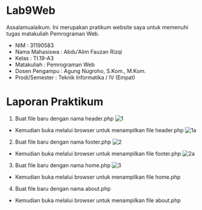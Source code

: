# Lab9Web

Assalamualaikum. Ini merupakan pratikum website saya untuk memenuhi tugas matakuliah Pemrograman Web.

- NIM : 31190583
- Nama Mahasiswa : Abdu'Alim Fauzan Rizqi
- Kelas : TI.19-A3
- Matakuliah : Pemrograman Web
- Dosen Pengampu : Agung Nugroho, S.Kom., M.Kom.
- Prodi/Semester : Teknik Informatika / IV (Empat)

# Laporan Praktikum

1. Buat file baru dengan nama header.php
![1](https://user-images.githubusercontent.com/59682730/121333956-73ef8180-c943-11eb-92d2-71b19cf821bb.PNG)
- Kemudian buka melalui browser untuk menampilkan file header.php
![1a](https://user-images.githubusercontent.com/59682730/121333967-77830880-c943-11eb-84f7-428e9ff74710.PNG)
2. Buat file baru dengan nama footer.php
![2](https://user-images.githubusercontent.com/59682730/121333972-781b9f00-c943-11eb-871e-a720cf421e2b.PNG)
- Kemudian buka melalui browser untuk menampilkan file footer.php
![2a](https://user-images.githubusercontent.com/59682730/121333988-7b168f80-c943-11eb-9fe8-0af782229409.PNG)
3. Buat file baru dengan nama home.php
![3](https://user-images.githubusercontent.com/59682730/121333991-7baf2600-c943-11eb-8f63-70c7e497d70f.PNG)
- Kemudian buka melalui browser untuk menampilkan file home.php

4. Buat file baru dengan nama about.php

- Kemudian buka melalui browser untuk menampilkan file about.php
